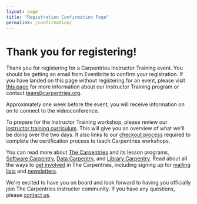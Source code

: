 ```yaml
---
layout: page
title: "Registration Confirmation Page"
permalink: /confirmation/
---
```


# Thank you for registering!

Thank you for registering for a Carpentries Instructor Training event. You should be getting an email from Eventbrite to confirm your registration.  If you have landed on this page without registering for an event, please visit [this page](https://carpentries.github.io/instructor-training/) for more information about our Instructor Training program or contact [team@carpentries.org](mailto:team@carpentries.org).

Approximately one week before the event, you will receive information on on to connect to the videoconference.

To prepare for the Instructor Training workshop, please review our [instructor training curriculum](https://carpentries.github.io/instructor-training/).  This will give you an overview of what we'll be doing over the two days.  It also links to our [checkout process](https://carpentries.github.io/instructor-training/checkout/) required to complete the certification process to teach Carpentries workshops.

You can read more about [The Carpentries](https://carpentries.org/) and its lesson programs, [Software Carpentry](https://software-carpentry.org/), [Data Carpentry](https://datacarpentry.org/), and 
[Library Carpentry](https://librarycarpentry.org/). Read about all the ways to [get involved](https://carpentries.org/community/) in The Carpentries, including signing up for [mailing lists](https://carpentries.topicbox.com/latest) and [newsletters](https://carpentries.org/newsletter/).

We're excited to have you on board and look forward to having you officially join The Carpentries instructor community.  If you have any questions, please [contact us](mailto:team@carpentries.org).
